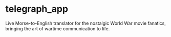# telegraph_app
Live Morse-to-English translator for the nostalgic World War movie fanatics, bringing the art of wartime communication to life.
